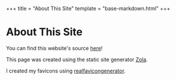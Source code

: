 +++
title = "About This Site"
template = "base-markdown.html"
+++

# About This Site

You can find this website's source [here](https://www.github.com/freddycansic/freddycansic.github.io)!

This page was created using the static site generator [Zola](https://www.getzola.org/).

I created my favicons using [realfavicongenerator](https://realfavicongenerator.net/).